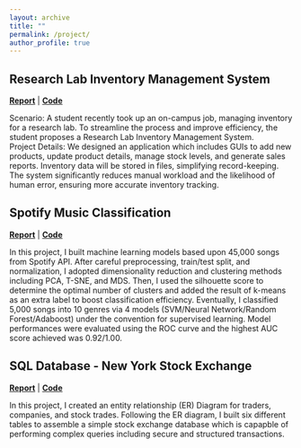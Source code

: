 ```yaml
---
layout: archive
title: ""
permalink: /project/
author_profile: true
---
```


## Research Lab Inventory Management System
**[Report](https://erichu12138.github.io/files/ProjectFinalReport_Junhyuk_Eric.pdf)** | **[Code](https://erichu12138.github.io/files/project.java)** 

Scenario: A student recently took up an on-campus job, managing inventory for a research lab. To streamline the process and improve efficiency, the student proposes a Research Lab Inventory Management System.  
Project Details: We designed an application which includes GUIs to add new products, update product details, manage stock levels, and generate sales reports. Inventory data will be stored in files, simplifying record-keeping. The system significantly reduces manual workload and the likelihood of human error, ensuring more accurate inventory tracking.

## Spotify Music Classification
**[Report](https://erichu12138.github.io/files/ml_capstone_spotify.pdf)** | **[Code](https://github.com/erichu12138/erichu12138.github.io/blob/master/files/ml_capstone_code.ipynb)** 

In this project, I built machine learning models based upon 45,000 songs from Spotify API. After careful preprocessing, train/test split, and normalization, I adopted dimensionality reduction and clustering methods including PCA, T-SNE, and MDS. Then, I used the silhouette score to determine the optimal number of clusters and added the result of k-means as an extra label to boost classification efficiency. Eventually, I classified 5,000 songs into 10 genres via 4 models (SVM/Neural Network/Random Forest/Adaboost) under the convention for supervised learning. Model performances were evaluated using the ROC curve and the highest AUC score achieved was 0.92/1.00.

## SQL Database - New York Stock Exchange
**[Report](https://erichu12138.github.io/files/NYSE.pdf)** | **[Code](https://github.com/erichu12138/erichu12138.github.io/tree/master/files/NYSE)** 

In this project, I created an entity relationship (ER) Diagram for traders, companies, and stock trades. Following the ER diagram, I built six different tables to assemble a simple stock exchange database which is capapble of performing complex queries including secure and structured transactions.

